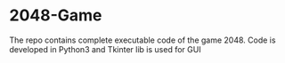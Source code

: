 # 2048-Game
The repo contains complete executable code of the game 2048.
Code is developed in Python3 and Tkinter lib is used for GUI
